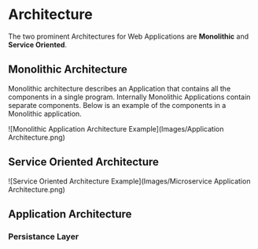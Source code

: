 # Architecture
The two prominent Architectures for Web Applications are **Monolithic** and **Service Oriented**.
 
## Monolithic Architecture
Monolithic architecture describes an Application that contains all the components in a single program. Internally Monolithic Applications contain separate components. Below is an example of the components in a Monolithic application.

![Monolithic Application Architecture Example](Images/Application Architecture.png)


## Service Oriented Architecture
![Service Oriented Architecture Example](Images/Microservice Application Architecture.png)

## Application Architecture 
### Persistance Layer
